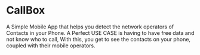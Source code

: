 # CallBox
A Simple Mobile App that helps you detect the network operators of Contacts in your Phone. A Perfect USE CASE is having to have free data and not know who to call, With this, you get to see the contacts on your phone, coupled with their mobile operators.
